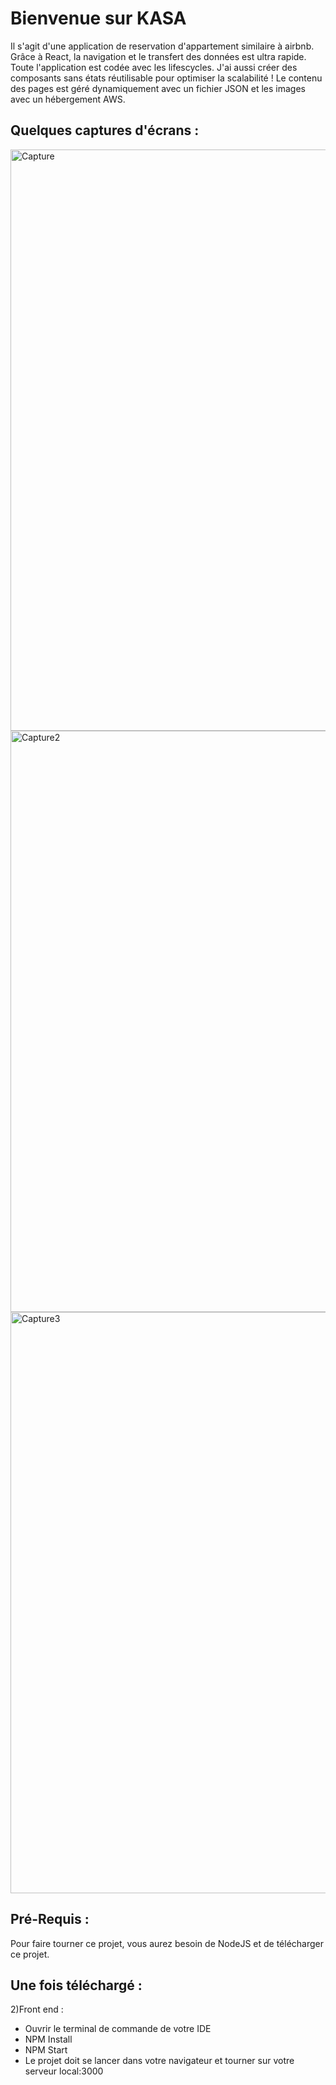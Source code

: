 # Bienvenue sur KASA

Il s'agit d'une application de reservation d'appartement similaire à airbnb. 
Grâce à React, la navigation et le transfert des données est ultra rapide. Toute l'application est codée avec les lifescycles.
J'ai aussi créer des composants sans états réutilisable pour optimiser la scalabilité !
Le contenu des pages est géré dynamiquement avec un fichier JSON et les images avec un hébergement AWS.



## Quelques captures d'écrans : 
<img width="930" alt="Capture" src="https://user-images.githubusercontent.com/73883090/152124423-de3f7bcb-548d-45f3-beca-f5638f872250.PNG">

<img width="930" alt="Capture2" src="https://user-images.githubusercontent.com/73883090/152124438-51b213d2-6ec7-4c8b-aabb-be4b07cf1ede.PNG">

<img width="930" alt="Capture3" src="https://user-images.githubusercontent.com/73883090/152124444-38633179-aac3-4cd6-990a-21cf3e9c1b05.PNG">


## Pré-Requis :
Pour faire tourner ce projet, vous aurez besoin de NodeJS et de télécharger ce projet.


## Une fois téléchargé :

2)Front end : 
- Ouvrir le terminal de commande de votre IDE
- NPM Install 
- NPM Start
- Le projet doit se lancer dans votre navigateur et tourner sur votre serveur local:3000
